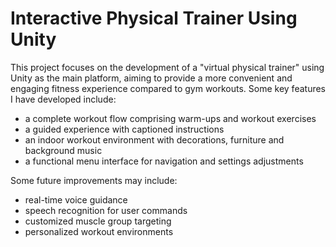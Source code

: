 # Interactive Physical Trainer Using Unity

This project focuses on the development of a "virtual physical trainer" using Unity as the main platform, aiming to provide a more convenient and engaging fitness experience compared to gym workouts. Some key features I have developed include: 
- a complete workout flow comprising warm-ups and workout exercises
- a guided experience with captioned instructions
- an indoor workout environment with decorations, furniture and background music
- a functional menu interface for navigation and settings adjustments

Some future improvements may include:
- real-time voice guidance
- speech recognition for user commands
- customized muscle group targeting
- personalized workout environments
